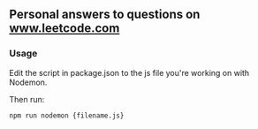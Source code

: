 ## Personal answers to questions on www.leetcode.com

### Usage

Edit the script in package.json to the js file you're working on with Nodemon.

Then run:

```
npm run nodemon {filename.js}
```

